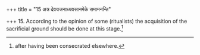 +++
title = "15 अत्र देवयजनाध्यवसानमेके समामनन्ति"

+++
15. According to the opinion of some (ritualists) the acquisition of the sacrificial ground should be done at this stage.[^1]  


[^1]: after having been consecrated elsewhere.  
